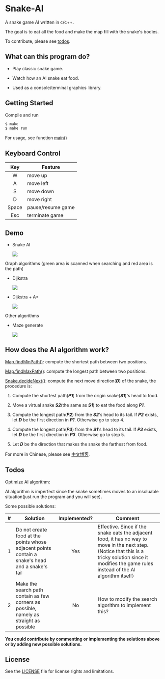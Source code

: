 # Snake-AI

A snake game AI written in c/c++.

The goal is to eat all the food and make the map fill with the snake's bodies. 

To contribute, please see [todos](#todos).

## What can this program do?

* Play classic snake game.

* Watch how an AI snake eat food.

* Used as a console/terminal graphics library.

## Getting Started

Compile and run

```bash
$ make
$ make run
```

For usage, see function [main()](./src/main.cpp)

## Keyboard Control

| Key | Feature |
|:---:|---------|
|W|move up|
|A|move left|
|S|move down|
|D|move right|
|Space|pause/resume game|
|Esc|terminate game|

## Demo

* Snake AI

  ![](img/AI.gif)
   
Graph algorithms (green area is scanned when searching and red area is the path)

* Dijkstra

  ![](img/dijkstra.gif)

* Dijkstra + A*

  ![](img/dijkstra_Astar.gif)

Other algorithms

* Maze generate

  ![](img/maze.png)

## How does the AI algorithm work?

[Map.findMinPath()](./src/Map.cpp): compute the shortest path between two positions.

[Map.findMaxPath()](./src/Map.cpp): compute the longest path between two positions.

[Snake.decideNext()](./src/Snake.cpp): compute the next move direction(***D***) of the snake, the procedure is:

1. Compute the shortest path(***P1***) from the origin snake(***S1***)'s head to food.
 
2. Move a virtual snake ***S2***(the same as ***S1***) to eat the food along ***P1***.
 
3. Compute the longest path(***P2***) from the ***S2***'s head to its tail. If ***P2*** exists, let ***D*** be the first direction in ***P1***. Otherwise go to step 4.
 
4. Compute the longest path(***P3***) from the ***S1***'s head to its tail. If ***P3*** exists, let ***D*** be the first direction in ***P3***. Otherwise go to step 5.
 
5. Let ***D*** be the direction that makes the snake the farthest from food.

For more in Chinese, please see [中文博客](http://blog.csdn.net/qq_22885773/article/details/51888925).

## Todos

Optimize AI algorithm:

AI algorithm is imperfect since the snake sometimes moves to an insoluable situation(just run the program and you will see).

Some possible solutions:
  
| # | Solution | Implemented? | Comment |
|:-:|----------|:------------:|---------|
|1|Do not create food at the points whose adjacent points contain a snake's head and a snake's tail|Yes|Effective. Since if the snake eats the adjacent food, it has no way to move in the next step. (Notice that this is a tricky solution since it modifies the game rules instead of the AI algorithm itself)|
|2|Make the search path contain as few corners as possible, namely as straight as possible|No|How to modify the search algorithm to implement this?|

**You could contribute by commenting or implementing the solutions above or by adding new possible solutions.**

## License

See the [LICENSE](./LICENSE.md) file for license rights and limitations.

